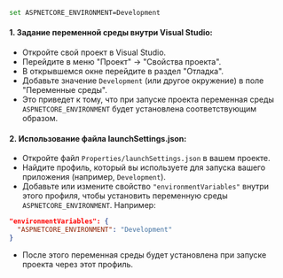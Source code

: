 
```Bash
set ASPNETCORE_ENVIRONMENT=Development
```

####    1. **Задание переменной среды внутри Visual Studio:**

- Откройте свой проект в Visual Studio.
- Перейдите в меню "Проект" -> "Свойства проекта".
- В открывшемся окне перейдите в раздел "Отладка".
- Добавьте значение `Development` (или другое окружение) в поле "Переменные среды".
- Это приведет к тому, что при запуске проекта переменная среды `ASPNETCORE_ENVIRONMENT` будет установлена соответствующим образом.

####    2. **Использование файла launchSettings.json:**

-  Откройте файл `Properties/launchSettings.json` в вашем проекте.
-  Найдите профиль, который вы используете для запуска вашего приложения (например, `Development`).
- Добавьте или измените свойство `"environmentVariables"` внутри этого профиля, чтобы установить переменную среды `ASPNETCORE_ENVIRONMENT`. Например:

```JSON
"environmentVariables": {
  "ASPNETCORE_ENVIRONMENT": "Development"
}
```
- После этого переменная среды будет установлена при запуске  проекта через этот профиль.
